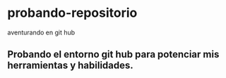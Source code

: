 # probando-repositorio
aventurando en git hub
## Probando el entorno git hub para potenciar mis herramientas y habilidades.
